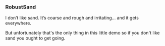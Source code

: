### RobustSand
I don’t like sand. It’s coarse and rough and irritating… and it gets everywhere.

But unfortunately that's the only thing in this little demo so if you don't like sand you ought to get going.
